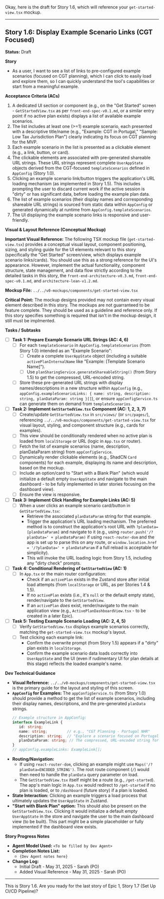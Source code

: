 Okay, here is the draft for Story 1.6, which will reference your `get-started-view.tsx` mockup.

---

## Story 1.6: Display Example Scenario Links (CGT Focused)

**Status:** Draft

**Story**
- As a user, I want to see a list of links to pre-configured example scenarios (focused on CGT planning), which I can click to easily load and explore them, so I can quickly understand the tool's capabilities or start from a meaningful example.

**Acceptance Criteria (ACs)**
1.  A dedicated UI section or component (e.g., on the "Get Started" screen - `GetStartedView.tsx` as per `front-end-spec-v0.1.md`, or a similar entry point if no active plan exists) displays a list of available example scenarios.
2.  The list includes at least one (>=1) example scenario, each presented with a descriptive title/name (e.g., "Example: CGT in Portugal," "Sample: Low Tax Jurisdiction Plan") clearly indicating its focus on CGT planning for the MVP.
3.  Each example scenario in the list is presented as a clickable element (e.g., a link, button, or card).
4.  The clickable elements are associated with pre-generated shareable URL strings. These URL strings represent complete `UserAppState` objects derived from the CGT-focused `templateScenarios` defined in `AppConfig` (Story 1.0).
5.  Clicking an example scenario link/button triggers the application's URL loading mechanism (as implemented in Story 1.5). This includes prompting the user to discard current work if the active session is "dirty" or has significant data, before loading the example plan data.
6.  The list of example scenarios (their display names and corresponding shareable URL strings) is sourced from static data within `AppConfig` or generated dynamically at runtime from `AppConfig.templateScenarios`.
7.  The UI displaying the example scenario links is responsive and user-friendly.

**Visual & Layout Reference (Conceptual Mockup)**

**Important Visual Reference:** The following TSX mockup file (`get-started-view.tsx`) provides a conceptual visual layout, component positioning, sizing, and styling guide for the UI elements relevant to this story (specifically the "Get Started" screen/view, which displays example scenario links/cards). You should use this as a strong reference for the UI's appearance. However, implement the actual functionality, component structure, state management, and data flow strictly according to the detailed tasks in this story, the `front-end-architecture-v0.3.md`, `front-end-spec-v0.1.md`, and `architecture-lean-v1.2.md`.

**Mockup File:** `../../v0-mockups/components/get-started-view.tsx`

**Critical Point:** The mockup designs provided may not contain every visual element described in this story. The mockups are not guarranteed to be feature complete. They should be used as a guideline and reference only. If this story specifies something is required that isn't in the mockup design, it still must be implmented.

**Tasks / Subtasks**
- [ ] **Task 1: Prepare Example Scenario URL Strings (AC: 4, 6)**
    - [ ] For each `templateScenario` in `AppConfig.templateScenarios` (from Story 1.0) intended as an "Example Scenario":
        - [ ] Create a complete `UserAppState` object (including a suitable `activePlanInternalName` like "Example: [Template Scenario Name]").
        - [ ] Use `planSharingService.generateShareableString()` (from Story 1.5) to get the compressed, URL-encoded string.
    - [ ] Store these pre-generated URL strings with display names/descriptions in a new structure within `AppConfig` (e.g., `appConfig.exampleScenarioLinks: { name: string, description: string, planDataParam: string }[]`), or ensure `appConfigService.ts` can generate them on demand from `templateScenarios`.
- [ ] **Task 2: Implement `GetStartedView.tsx` Component (AC: 1, 2, 3, 7)**
    - [ ] Create/update `GetStartedView.tsx` in `src/views/` (or `src/pages/`), referencing `../../v0-mockups/components/get-started-view.tsx` for visual layout, styling, and component structure (e.g., cards for examples).
    - [ ] This view should be conditionally rendered when no active plan is loaded from `localStorage` or URL (logic in `App.tsx` or router).
    - [ ] Fetch the list of example scenarios (name, description, planDataParam string) from `appConfigService`.
    - [ ] Dynamically render clickable elements (e.g., ShadCN `Card` components) for each example, displaying its name and description, based on the mockup.
    - [ ] Include an option/card to "Start with a Blank Plan" (which would initialize a default empty `UserAppState` and navigate to the main dashboard - to be fully implemented in later stories focusing on the dashboard view).
    - [ ] Ensure the view is responsive.
- [ ] **Task 3: Implement Click Handling for Example Links (AC: 5)**
    - [ ] When a user clicks an example scenario card/button in `GetStartedView.tsx`:
        - Retrieve the associated `planDataParam` string for that example.
        - Trigger the application's URL loading mechanism. The preferred method is to construct the application's root URL with `?planData=[planDataParam]` and navigate to it (e.g., using `router.push('/?planData=' + planDataParam)` if using `react-router-dom` and the app is set up to parse this on any route, or `window.location.href = '/?planData=' + planDataParam` if a full reload is acceptable for simplicity).
        - This will invoke the URL loading logic from Story 1.5, including any "dirty check" prompts.
- [ ] **Task 4: Conditional Rendering of `GetStartedView` (AC: 1)**
    - [ ] In `App.tsx` or the main router configuration:
        - Check if an `activePlan` exists in the Zustand store after initial load attempts (from `localStorage` or URL, as per Stories 1.4 & 1.5).
        - If no `activePlan` exists (i.e., it's `null` or the default empty state), render/navigate to the `GetStartedView`.
        - If an `activePlan` *does* exist, render/navigate to the main application view (e.g., `ActivePlanDashboardView.tsx` - to be created in a later Epic).
- [ ] **Task 5: Testing Example Scenario Loading (AC: 2, 4, 5)**
    - [ ] Verify `GetStartedView.tsx` displays example scenarios correctly, matching the `get-started-view.tsx` mockup's layout.
    - [ ] Test clicking each example link:
        - Confirm the overwrite prompt (from Story 1.5) appears if a "dirty" plan exists in `localStorage`.
        - Confirm the example scenario data loads correctly into `UserAppState` and the UI (even if rudimentary UI for plan details at this stage) reflects the loaded example's name.

**Dev Technical Guidance**
-   **Visual Reference:** `../../v0-mockups/components/get-started-view.tsx` is the primary guide for the layout and styling of this screen.
-   **`AppConfig` for Examples:** The `appConfigService.ts` (from Story 1.0) should provide a method to get the list of example scenarios, including their display names, descriptions, and the pre-generated `planData` strings.
    ```typescript
    // Example structure in AppConfig:
    interface ExampleLink {
       id: string;
       name: string;         // e.g., "CGT Planning - Portugal NHR"
       description: string;  // "Explore a scenario focused on Portugal's NHR scheme."
       planDataParam: string; // The compressed, URL-encoded string for this UserAppState
    }
    // appConfig.exampleLinks: ExampleLink[];
    ```
-   **Routing/Navigation:**
    * If using `react-router-dom`, clicking an example might use `Maps('/?planData=ENCODED_STRING')`. The root route component (`/`) would then need to handle the `planData` query parameter on load.
    * The `GetStartedView.tsx` itself might be a route (e.g., `/get-started`). The app's main logic in `App.tsx` would redirect to `/get-started` if no plan is loaded, or to `/dashboard` (future story) if a plan is loaded.
-   **State Interaction:** Clicking an example triggers a load process that ultimately updates the `UserAppState` in Zustand.
-   **"Start with Blank Plan" option:** This should also be present on the `GetStartedView.tsx`. Clicking it would initialize a default empty `UserAppState` in the store and navigate the user to the main dashboard view (to be built). This part might be a simple placeholder or fully implemented if the dashboard view exists.

**Story Progress Notes**
* **Agent Model Used:** `<To be filled by Dev Agent>`
* **Completion Notes List:**
    * `{Dev Agent notes here}`
* **Change Log:**
    * Initial Draft - May 31, 2025 - Sarah (PO)
    * Added Visual Reference - May 31, 2025 - Sarah (PO)

---

This is Story 1.6. Are you ready for the last story of Epic 1, Story 1.7 (Set Up CI/CD Pipeline)?